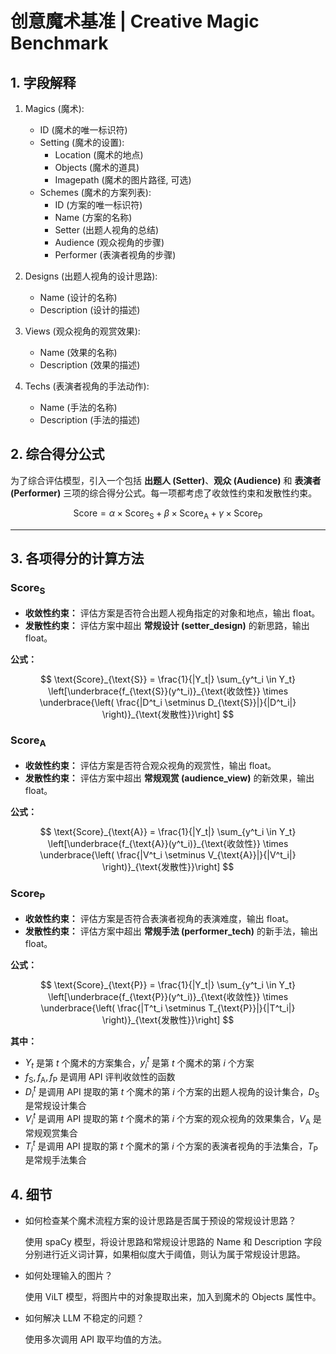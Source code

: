 # 创意魔术基准 | Creative Magic Benchmark

## 1. 字段解释

1. Magics (魔术):
    - ID (魔术的唯一标识符)
    - Setting (魔术的设置):
        - Location (魔术的地点)
        - Objects (魔术的道具)
        - Imagepath (魔术的图片路径, 可选)
    - Schemes (魔术的方案列表):
        - ID (方案的唯一标识符)
        - Name (方案的名称)
        - Setter (出题人视角的总结)
        - Audience (观众视角的步骤)
        - Performer (表演者视角的步骤)

2. Designs (出题人视角的设计思路):
    - Name (设计的名称)
    - Description (设计的描述)

3. Views (观众视角的观赏效果):
    - Name (效果的名称)
    - Description (效果的描述)

4. Techs (表演者视角的手法动作):
    - Name (手法的名称)
    - Description (手法的描述)

## 2. 综合得分公式

为了综合评估模型，引入一个包括 **出题人 (Setter)**、**观众 (Audience)** 和 **表演者 (Performer)** 三项的综合得分公式。每一项都考虑了收敛性约束和发散性约束。

$$
\text{Score} = \alpha \times \text{Score}_{\text{S}} + \beta \times \text{Score}_{\text{A}} + \gamma \times \text{Score}_{\text{P}}
$$

---

## 3. 各项得分的计算方法

### $\text{Score}_{\text{S}}$

- **收敛性约束：** 评估方案是否符合出题人视角指定的对象和地点，输出 float。
- **发散性约束：** 评估方案中超出 **常规设计 (setter_design)** 的新思路，输出 float。

**公式：**

$$
\text{Score}_{\text{S}} =  \frac{1}{|Y_t|} \sum_{y^t_i \in Y_t}  \left[\underbrace{f_{\text{S}}(y^t_i)}_{\text{收敛性}}   \times \underbrace{\left( \frac{|D^t_i \setminus D_{\text{S}}|}{|D^t_i|} \right)}_{\text{发散性}}\right]
$$

### $\text{Score}_{\text{A}}$

- **收敛性约束：** 评估方案是否符合观众视角的观赏性，输出 float。
- **发散性约束：** 评估方案中超出 **常规观赏 (audience_view)** 的新效果，输出 float。

**公式：**

$$
\text{Score}_{\text{A}} =  \frac{1}{|Y_t|} \sum_{y^t_i \in Y_t} \left[\underbrace{f_{\text{A}}(y^t_i)}_{\text{收敛性}}   \times \underbrace{\left( \frac{|V^t_i \setminus V_{\text{A}}|}{|V^t_i|} \right)}_{\text{发散性}}\right]
$$

### $\text{Score}_{\text{P}}$

- **收敛性约束：** 评估方案是否符合表演者视角的表演难度，输出 float。
- **发散性约束：** 评估方案中超出 **常规手法 (performer_tech)** 的新手法，输出 float。

**公式：**

$$
\text{Score}_{\text{P}} =  \frac{1}{|Y_t|} \sum_{y^t_i \in Y_t} \left[\underbrace{f_{\text{P}}(y^t_i)}_{\text{收敛性}}  \times \underbrace{\left( \frac{|T^t_i \setminus T_{\text{P}}|}{|T^t_i|} \right)}_{\text{发散性}}\right]
$$

**其中：**

- $Y_t$ 是第 $t$ 个魔术的方案集合，$y^t_i$ 是第 $t$ 个魔术的第 $i$ 个方案
- $f_\text{S},f_\text{A},f_\text{P}$ 是调用 API 评判收敛性的函数
- $D^t_i$ 是调用 API 提取的第 $t$ 个魔术的第 $i$ 个方案的出题人视角的设计集合，$D_{\text{S}}$ 是常规设计集合
- $V^t_i$ 是调用 API 提取的第 $t$ 个魔术的第 $i$ 个方案的观众视角的效果集合，$V_{\text{A}}$ 是常规观赏集合
- $T^t_i$ 是调用 API 提取的第 $t$ 个魔术的第 $i$ 个方案的表演者视角的手法集合，$T_{\text{P}}$ 是常规手法集合

## 4. 细节

- 如何检查某个魔术流程方案的设计思路是否属于预设的常规设计思路？

    使用 spaCy 模型，将设计思路和常规设计思路的 Name 和 Description 字段分别进行近义词计算，如果相似度大于阈值，则认为属于常规设计思路。

- 如何处理输入的图片？

    使用 ViLT 模型，将图片中的对象提取出来，加入到魔术的 Objects 属性中。

- 如何解决 LLM 不稳定的问题？

    使用多次调用 API 取平均值的方法。
